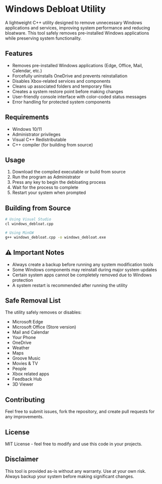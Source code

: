 # Windows Debloat Utility

A lightweight C++ utility designed to remove unnecessary Windows applications and services, improving system performance and reducing bloatware. This tool safely removes pre-installed Windows applications while preserving system functionality.

## Features

- Removes pre-installed Windows applications (Edge, Office, Mail, Calendar, etc.)
- Forcefully uninstalls OneDrive and prevents reinstallation
- Disables Xbox-related services and components
- Cleans up associated folders and temporary files
- Creates a system restore point before making changes
- User-friendly console interface with color-coded status messages
- Error handling for protected system components

## Requirements

- Windows 10/11
- Administrator privileges
- Visual C++ Redistributable
- C++ compiler (for building from source)

## Usage

1. Download the compiled executable or build from source
2. Run the program as Administrator
3. Press any key to begin the debloating process
4. Wait for the process to complete
5. Restart your system when prompted

## Building from Source

```bash
# Using Visual Studio
cl windows_debloat.cpp

# Using MinGW
g++ windows_debloat.cpp -o windows_debloat.exe
```

## ⚠️ Important Notes

- Always create a backup before running any system modification tools
- Some Windows components may reinstall during major system updates
- Certain system apps cannot be completely removed due to Windows protection
- A system restart is recommended after running the utility

## Safe Removal List

The utility safely removes or disables:
- Microsoft Edge
- Microsoft Office (Store version)
- Mail and Calendar
- Your Phone
- OneDrive
- Weather
- Maps
- Groove Music
- Movies & TV
- People
- Xbox related apps
- Feedback Hub
- 3D Viewer

## Contributing

Feel free to submit issues, fork the repository, and create pull requests for any improvements.

## License

MIT License - feel free to modify and use this code in your projects.

## Disclaimer

This tool is provided as-is without any warranty. Use at your own risk. Always backup your system before making significant changes.
